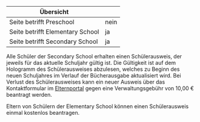 | Übersicht | |
| --- | --- |
| Seite betrifft Preschool | nein |
| Seite betrifft Elementary School | ja |
| Seite betrifft Secondary School | ja |

Alle Schüler der Secondary School erhalten einen Schülerausweis, der jeweils für das aktuelle Schuljahr gültig ist. Die Gültigkeit ist auf dem Hologramm des Schülerausweises abzulesen, welches zu Beginn des neuen Schuljahres im Verlauf der Bücherausgabe aktualisiert wird. Bei Verlust des Schülerausweises kann ein neuer Ausweis über das Kontaktformular im [Elternportal](https://www.accadis-isb.eu/isb-anfragen-inquiries) gegen eine Verwaltungsgebühr von 10,00 € beantragt werden.

Eltern von Schülern der Elementary School können einen Schülerausweis einmal kostenlos beantragen.